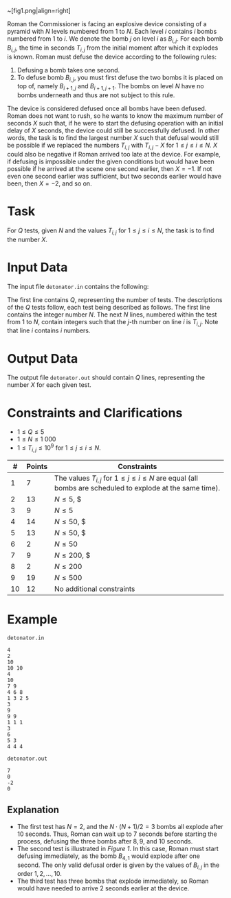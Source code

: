 ~[fig1.png|align=right]

Roman the Commissioner is facing an explosive device consisting of a pyramid with $N$ levels numbered from $1$ to $N$. Each level $i$ contains $i$ bombs numbered from $1$ to $i$. We denote the bomb $j$ on level $i$ as $B_{i,j}$. For each bomb $B_{i,j}$, the time in seconds $T_{i,j}$ from the initial moment after which it explodes is known. Roman must defuse the device according to the following rules:

1. Defusing a bomb takes one second.
2. To defuse bomb $B_{i,j}$, you must first defuse the two bombs it is placed on top of, namely $B_{i+1,j}$ and $B_{i+1,j+1}$. The bombs on level $N$ have no bombs underneath and thus are not subject to this rule.

The device is considered defused once all bombs have been defused. Roman does not want to rush, so he wants to know the maximum number of seconds $X$ such that, if he were to start the defusing operation with an initial delay of $X$ seconds, the device could still be successfully defused. In other words, the task is to find the largest number $X$ such that defusal would still be possible if we replaced the numbers $T_{i,j}$ with $T_{i,j} \minus X$ for $1 \leq j \leq i \leq N$. $X$ could also be negative if Roman arrived too late at the device. For example, if defusing is impossible under the given conditions but would have been possible if he arrived at the scene one second earlier, then $X = \minus1$. If not even one second earlier was sufficient, but two seconds earlier would have been, then $X = \minus2$, and so on.

# Task

For $Q$ tests, given $N$ and the values $T_{i,j}$ for $1 \leq j \leq i \leq N$, the task is to find the number $X$.

# Input Data

The input file `detonator.in` contains the following:

The first line contains $Q$, representing the number of tests. The descriptions of the $Q$ tests follow, each test being described as follows. The first line contains the integer number $N$. The next $N$ lines, numbered within the test from $1$ to $N$, contain integers such that the $j$-th number on line $i$ is $T_{i,j}$. Note that line $i$ contains $i$ numbers.

# Output Data

The output file `detonator.out` should contain $Q$ lines, representing the number $X$ for each given test.

# Constraints and Clarifications

* $1 \leq Q \leq 5$
* $1 \leq N \leq 1\ 000$
* $1 \leq T_{i,j} \leq 10^9$ for $1 \leq j \leq i \leq N$.

| #  | Points  | Constraints                                   |
| -- | ------- | --------------------------------------------- |
| 1  | 7       | The values $T_{i,j}$ for $1 \leq j \leq i \leq N$ are equal (all bombs are scheduled to explode at the same time). |
| 2  | 13      | $N \leq 5$, $|X| \leq 10$                      |
| 3  | 9       | $N \leq 5$                                     |
| 4  | 14      | $N \leq 50$, $|X| \leq 10$ and $T_{i,j} \ge max(T_{i+1,j}, T_{i+1,j+1})$ for $1 \leq j \leq i < N$ |
| 5  | 13      | $N \leq 50$, $|X| \leq 10$                     |
| 6  | 2       | $N \leq 50$                                    |
| 7  | 9       | $N \leq 200$, $|X| \leq 10$                    |
| 8  | 2       | $N \leq 200$                                   |
| 9  | 19      | $N \leq 500$                                   |
| 10 | 12      | No additional constraints                       |

# Example

`detonator.in`
```
4
2
10
10 10
4
10
7 9
4 6 8
1 3 2 5
3
9
9 9
1 1 1
3
6
5 3
4 4 4
```

`detonator.out`
```
7
0
-2
0
```

## Explanation

* The first test has $N = 2$, and the $N \cdot (N + 1)/2 = 3$ bombs all explode after $10$ seconds. Thus, Roman can wait up to $7$ seconds before starting the process, defusing the three bombs after $8, 9,$ and $10$ seconds.
* The second test is illustrated in _Figure 1_. In this case, Roman must start defusing immediately, as the bomb $B_{4,1}$ would explode after one second. The only valid defusal order is given by the values of $B_{i,j}$ in the order $1, 2, \dots, 10$.
* The third test has three bombs that explode immediately, so Roman would have needed to arrive $2$ seconds earlier at the device.